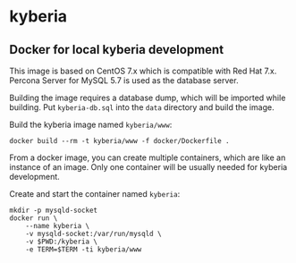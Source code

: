 # kyberia

## Docker for local kyberia development

This image is based on CentOS 7.x which is compatible with Red Hat 7.x.
Percona Server for MySQL 5.7 is used as the database server.

Building the image requires a database dump, which will be imported while
building. Put `kyberia-db.sql` into the `data` directory and build the
image.

Build the kyberia image named `kyberia/www`:
```
docker build --rm -t kyberia/www -f docker/Dockerfile .
```

From a docker image, you can create multiple containers, which are like an
instance of an image. Only one container will be usually needed for
kyberia development.

Create and start the container named `kyberia`:
```
mkdir -p mysqld-socket
docker run \
    --name kyberia \
    -v mysqld-socket:/var/run/mysqld \
    -v $PWD:/kyberia \
    -e TERM=$TERM -ti kyberia/www
```

